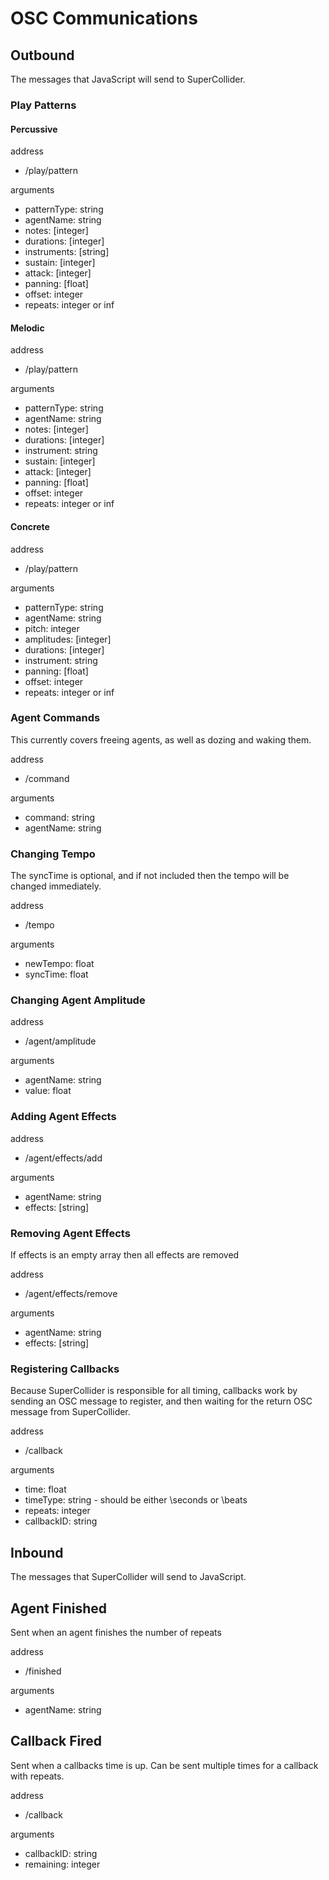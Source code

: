 # OSC Communications

## Outbound

The messages that JavaScript will send to SuperCollider.

### Play Patterns

#### Percussive

address
* /play/pattern

arguments
* patternType: string
* agentName: string
* notes: [integer]
* durations: [integer]
* instruments: [string]
* sustain: [integer]
* attack: [integer]
* panning: [float]
* offset: integer
* repeats: integer or inf

#### Melodic

address
* /play/pattern

arguments
* patternType: string
* agentName: string
* notes: [integer]
* durations: [integer]
* instrument: string
* sustain: [integer]
* attack: [integer]
* panning: [float]
* offset: integer
* repeats: integer or inf

#### Concrete

address
* /play/pattern

arguments
* patternType: string
* agentName: string
* pitch: integer
* amplitudes: [integer]
* durations: [integer]
* instrument: string
* panning: [float]
* offset: integer
* repeats: integer or inf

### Agent Commands

This currently covers freeing agents, as well as dozing and waking them.

address
* /command

arguments
* command: string
* agentName: string

### Changing Tempo

The syncTime is optional, and if not included then the tempo will be changed immediately.

address
* /tempo

arguments
* newTempo: float
* syncTime: float

### Changing Agent Amplitude

address
* /agent/amplitude

arguments
* agentName: string
* value: float

### Adding Agent Effects

address
* /agent/effects/add

arguments
* agentName: string
* effects: [string]

### Removing Agent Effects

If effects is an empty array then all effects are removed

address
* /agent/effects/remove

arguments
* agentName: string
* effects: [string]

### Registering Callbacks

Because SuperCollider is responsible for all timing, callbacks work by sending an OSC message to register, and then waiting for the return OSC message from SuperCollider.

address
* /callback

arguments
* time: float
* timeType: string   -   should be either \seconds or \beats
* repeats: integer
* callbackID: string


## Inbound

The messages that SuperCollider will send to JavaScript.

## Agent Finished

Sent when an agent finishes the number of repeats

address
* /finished

arguments
* agentName: string

## Callback Fired

Sent when a callbacks time is up. Can be sent multiple times for a callback with repeats.

address
* /callback

arguments
* callbackID: string
* remaining: integer
